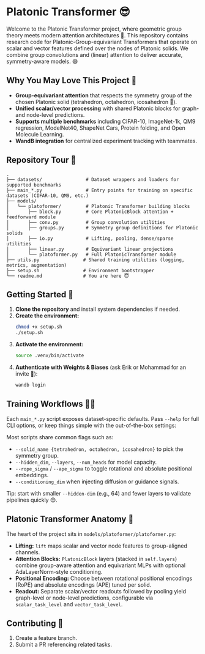 # Platonic Transformer 😎

Welcome to the Platonic Transformer project, where geometric group theory meets modern attention architectures 🌟. This repository contains research code for Platonic-Group-equivariant Transformers that operate on scalar and vector features defined over the nodes of Platonic solids. We combine group convolutions and (linear) attention to deliver accurate, symmetry-aware models. 😄

## Why You May Love This Project 🙂
- **Group-equivariant attention** that respects the symmetry group of the chosen Platonic solid (tetrahedron, octahedron, icosahedron 🧊).
- **Unified scalar/vector processing** with shared Platonic blocks for graph- and node-level predictions.
- **Supports multiple benchmarks** including CIFAR-10, ImageNet-1k, QM9 regression, ModelNet40, ShapeNet Cars, Protein folding, and Open Molecule Learning.
- **WandB integration** for centralized experiment tracking with teammates.

## Repository Tour 👀
```
.
├── datasets/                # Dataset wrappers and loaders for supported benchmarks
├── main_*.py                # Entry points for training on specific datasets (CIFAR-10, QM9, etc.)
├── models/
│   └── platoformer/         # Platonic Transformer building blocks
│       ├── block.py         # Core PlatonicBlock attention + feedforward module
│       ├── conv.py          # Group convolution utilities
│       ├── groups.py        # Symmetry group definitions for Platonic solids
│       ├── io.py            # Lifting, pooling, dense/sparse utilities
│       ├── linear.py        # Equivariant linear projections
│       └── platoformer.py   # Full PlatonicTransformer module
├── utils.py                # Shared training utilities (logging, metrics, augmentation)
├── setup.sh                # Environment bootstrapper
└── readme.md               # You are here 😇
```

## Getting Started 🚀

1. **Clone the repository** and install system dependencies if needed.
2. **Create the environment:**
   ```bash
   chmod +x setup.sh
   ./setup.sh
   ```
3. **Activate the environment:**
   ```bash
   source .venv/bin/activate
   ```
4. **Authenticate with Weights & Biases** (ask Erik or Mohammad for an invite 🙂):
   ```bash
   wandb login
   ```

## Training Workflows 🏋️‍♀️
Each `main_*.py` script exposes dataset-specific defaults. Pass `--help` for full CLI options, or keep things simple with the out-of-the-box settings:

Most scripts share common flags such as:
- `--solid_name {tetrahedron, octahedron, icosahedron}` to pick the symmetry group.
- `--hidden_dim`, `--layers`, `--num_heads` for model capacity.
- `--rope_sigma` / `--ape_sigma` to toggle rotational and absolute positional embeddings.
- `--conditioning_dim` when injecting diffusion or guidance signals.

Tip: start with smaller `--hidden-dim` (e.g., 64) and fewer layers to validate pipelines quickly 😊.

## Platonic Transformer Anatomy 🧠
The heart of the project sits in `models/platoformer/platoformer.py`:
- **Lifting:** `lift` maps scalar and vector node features to group-aligned channels.
- **Attention Blocks:** `PlatonicBlock` layers (stacked in `self.layers`) combine group-aware attention and equivariant MLPs with optional AdaLayerNorm-style conditioning.
- **Positional Encoding:** Choose between rotational positional encodings (RoPE) and absolute encodings (APE) tuned per solid.
- **Readout:** Separate scalar/vector readouts followed by pooling yield graph-level or node-level predictions, configurable via `scalar_task_level` and `vector_task_level`.

## Contributing 🤝
1. Create a feature branch.
2. Submit a PR referencing related tasks.

